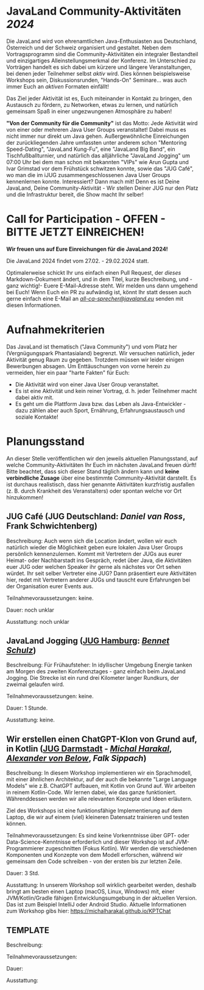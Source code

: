 # JavaLand Community-Aktivitäten *2024*

Die JavaLand wird von ehrenamtlichen Java-Enthusiasten aus Deutschland, Österreich und der Schweiz organisiert und gestaltet.
Neben dem Vortragsprogramm sind die Community-Aktivitäten ein integraler Bestandteil und einzigartiges Alleinstellungsmerkmal der Konferenz.
Im Unterschied zu Vorträgen handelt es sich dabei um kürzere und längere Veranstaltungen, bei denen jeder Teilnehmer selbst *aktiv* wird.
Dies können beispielsweise Workshops sein, Diskussionsrunden, "Hands-On" Seminare... was auch immer Euch an *aktiven* Formaten einfällt!

Das Ziel jeder Aktivität ist es, Euch miteinander in Kontakt zu bringen, den Austausch zu fördern, zu Networken, etwas zu lernen, und natürlich gemeinsam Spaß in einer ungezwungenen Atmosphäre zu haben!

**"Von der Community für die Community"** ist das Motto: Jede Aktivität wird von einer oder mehreren Java User Groups veranstaltet!
Dabei muss es nicht immer nur direkt um Java gehen. Außergewöhnliche Einreichungen der zurückliegenden Jahre umfassten unter anderem schon "Mentoring Speed-Dating", "JavaLand Kung-Fu", eine "JavaLand Big Band", ein Tischfußballturnier, und natürlich das alljährliche "JavaLand Jogging" um 07:00 Uhr bei dem man schon mit bekannten "VIPs" wie Arun Gupta und Ivar Grimstad vor dem Frühstück schwitzen konnte, sowie das "JUG Café", wo man die im iJUG zusammengeschlossenen Java User Groups kennenlernen konnte. Interessiert? Dann mach mit! Denn es ist Deine JavaLand, Deine Community-Aktivität - Wir stellen Deiner JUG nur den Platz und die Infrastruktur bereit, die Show macht Ihr selber!


# Call for Participation - **OFFEN - BITTE JETZT EINREICHEN!**

**Wir freuen uns auf Eure Einreichungen für die JavaLand 2024!**

Die JavaLand 2024 findet vom 27.02. - 29.02.2024 statt.

Optimalerweise schickt Ihr uns einfach einen Pull Request, der *dieses* Markdown-Dokument ändert, und in dem Titel, kurze Beschreibung, und -ganz wichtig!- Euere E-Mail-Adresse steht. Wir melden uns dann umgehend bei Euch! Wenn Euch ein PR zu aufwändig ist, könnt Ihr statt dessen auch gerne einfach eine E-Mail an *all-ca-sprecher@javaland.eu* senden mit diesen Informationen.


# Aufnahmekriterien

Das JavaLand ist thematisch ("Java Community") und vom Platz her (Vergnügungspark Phantasialand) begrenzt. Wir versuchen natürlich, jeder Aktivität genug Raum zu gegeben. Trotzdem müssen wir leider einigen Bewerbungen absagen. Um Enttäuschungen von vorne herein zu vermeiden, hier ein paar "harte Fakten" für Euch:
* Die Aktivität wird von einer Java User Group veranstaltet.
* Es ist eine Aktivität und kein reiner Vortrag, d. h. jeder Teilnehmer macht dabei aktiv mit.
* Es geht um die Plattform Java bzw. das Leben als Java-Entwickler - dazu zählen aber auch Sport, Ernährung, Erfahrungsaustausch und soziale Kontakte!


# Planungsstand

An dieser Stelle veröffentlichen wir den jeweils aktuellen Planungsstand, auf welche Community-Aktivitäten Ihr Euch im nächsten JavaLand freuen dürft! Bitte beachtet, dass sich dieser Stand täglich ändern kann und **keine verbindliche Zusage** über eine bestimmte Community-Aktivität darstellt. Es ist durchaus realistisch, dass hier genannte Aktivitäten kurzfristig ausfallen (z. B. durch Krankheit des Veranstalters) oder spontan welche vor Ort hinzukommen!


## JUG Café (JUG Deutschland: *Daniel van Ross*, Frank Schwichtenberg)

Beschreibung: Auch wenn sich die Location ändert, wollen wir euch natürlich wieder die Möglichkeit geben eure lokalen Java User Groups persönlich kennenzulernen. Kommt mit Vertretern der JUGs aus eurer Heimat- oder Nachbarstadt ins Gespräch, redet über Java, die Aktivitäten euer JUG oder welchen Speaker ihr gerne als nächstes vor Ort sehen würdet. Ihr seit selber Vertreter eine JUG? Dann präsentiert eure Aktivitäten hier, redet mit Vertretern anderer JUGs und tauscht eure Erfahrungen bei der Organisation eurer Events aus.

Teilnahmevoraussetzungen: keine.

Dauer: noch unklar

Ausstattung: noch unklar


## JavaLand Jogging ([JUG Hamburg](https://jughh.de/): [*Bennet Schulz*](https://github.com/bennetelli))

Beschreibung: Für Frühaufsteher: In idyllischer Umgebung Energie tanken am Morgen des zweiten Konferenztages - ganz einfach beim JavaLand Jogging. Die Strecke ist ein rund drei Kilometer langer Rundkurs, der zweimal gelaufen wird.

Teilnahmevoraussetzungen: keine.

Dauer: 1 Stunde.

Ausstattung: keine.

## Wir erstellen einen ChatGPT-Klon von Grund auf, in Kotlin ([JUG Darmstadt](https://www.jug-da.de/) - [*Michal Harakal*](https://github.com/michalharakal), [*Alexander von Below*](https://github.com/below), *Falk Sippach*)

Beschreibung: In diesem Workshop implementieren wir ein Sprachmodell, mit einer ähnlichen Architektur, auf der auch die bekannte "Large Language Models" wie z.B. ChatGPT aufbauen, mit Kotlin von Grund auf. 
Wir arbeiten in reinem Kotlin-Code. Wir lernen dabei, wie das ganze funktioniert. Währenddessen werden wir alle relevanten Konzepte und Ideen erläutern. 

Ziel des Workshops ist eine funktionsfähige Implementierung auf dem Laptop, die wir auf einem (viel) kleineren Datensatz trainieren und testen können.

Teilnahmevoraussetzungen: Es sind keine Vorkenntnisse über GPT- oder Data-Science-Kenntnisse erforderlich und dieser Workshop ist auf JVM-Programmierer zugeschnitten (Fokus Kotlin). Wir werden die verschiedenen Komponenten und Konzepte von dem Modell erforschen, während wir gemeinsam den Code schreiben - von der ersten bis zur letzten Zeile.

Dauer: 3 Std.

Ausstattung: In unserem Workshop soll wirklich gearbeitet werden, deshalb bringt am besten einen Laptop (macOS, Linux, Windows) mit, einer JVM/Kotlin/Gradle fähigen Entwicklungsumgebung in der aktuellen Version. Das ist zum Beispiel IntelliJ oder Android Studio. Aktuelle Informationen zum Workshop gibs hier: https://michalharakal.github.io/KPTChat


##


## TEMPLATE

Beschreibung: 

Teilnahmevoraussetzungen: 

Dauer: 

Ausstattung:


